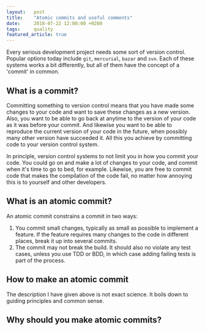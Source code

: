 ```yaml
---
layout:   post
title:    "Atomic commits and useful comments"
date:     2018-07-22 12:00:00 +0200
tags:     quality
featured_article: true
---
```

Every serious development project needs some sort of version control. Popular options today include `git`, `mercurial`, `bazar` and `svn`. Each of these systems works a bit differently, but all of them have the concept of a 'commit' in common.

## What is a commit?
Committing something to version control means that you have made some changes to your code and want to save these changes as a new version. Also, you want to be able to go back at anytime to the version of your code as it was before your commit. And likewise you want to be able to reproduce the current version of your code in the future, when possibly many other version have succeeded it. All this you achieve by committing code to your version control system.

In principle, version control systems to not limit you in how you commit your code. You could go on and make a lot of changes to your code, and commit when it's time to go to bed, for example. Likewise, you are free to commit code that makes the compilation of the code fail, no matter how annoying this is to yourself and other developers.

## What is an atomic commit?
An atomic commit constrains a commit in two ways:
1. You commit small changes, typically as small as possible to implement a feature. If the feature requires many changes to the code in different places, break it up into several commits.
2. The commit may not break the build. It should also no violate any test cases, unless you use TDD or BDD, in which case adding failing tests is part of the process.

## How to make an atomic commit
The description I have given above is not exact science. It boils down to guiding principles and common sense.

## Why should you make atomic commits?
